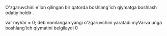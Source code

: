 O'zgaruvchini e'lon qilingan bir qatorda boshlang'ich qiymatga boshlash odatiy holdir .

var myVar = 0;
deb nomlangan yangi o'zgaruvchini yaratadi myVarva unga boshlang'ich qiymatini belgilaydi 0
